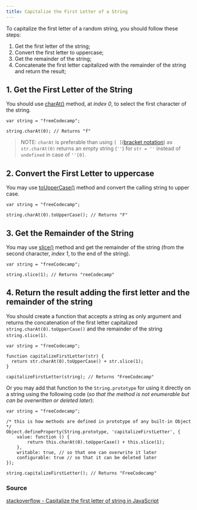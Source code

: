 ```yaml
---
title: Capitalize the First Letter of a String
---
```

To capitalize the first letter of a random string, you should follow these steps:

1.  Get the first letter of the string;
2.  Convert the first letter to uppercase;
3.  Get the remainder of the string;
4.  Concatenate the first letter capitalized with the remainder of the string and return the result;

## 1\. Get the First Letter of the String

You should use <a href='http://forum.freecodecamp.com/t/javascript-string-prototype-charat/15932' target='_blank' rel='nofollow'>charAt()</a> method, at _index 0_, to select the first character of the string.

    var string = "freeCodecamp";

    string.charAt(0); // Returns "f"

> NOTE: `charAt` is preferable than using `[ ]`(<a href='http://forum.freecodecamp.com/t/javascript-string-prototype-touppercase/15950' target='_blank' rel='nofollow'>bracket notation</a>) as `str.charAt(0)` returns an empty string (_`''`_) for `str = ''` instead of `undefined` in case of `''[0]`.

## 2\. Convert the First Letter to uppercase

You may use <a href='http://forum.freecodecamp.com/t/javascript-string-prototype-touppercase/15950' target='_blank' rel='nofollow'>toUpperCase()</a> method and convert the calling string to upper case.

    var string = "freeCodecamp";

    string.charAt(0).toUpperCase(); // Returns "F"

## 3\. Get the Remainder of the String

You may use <a href='https://github.com/freecodecamp/freecodecamp/wiki/js-array-prototype-slice' target='_blank' rel='nofollow'>slice()</a> method and get the remainder of the string (from the second character, _index 1_, to the end of the string).

    var string = "freeCodecamp";

    string.slice(1); // Returns "reeCodecamp"

## 4\. Return the result adding the first letter and the remainder of the string

You should create a function that accepts a string as only argument and returns the concatenation of the first letter capitalized `string.charAt(0).toUpperCase()` and the remainder of the string `string.slice(1)`.

    var string = "freeCodecamp";

    function capitalizeFirstLetter(str) {
      return str.charAt(0).toUpperCase() + str.slice(1);
    }

    capitalizeFirstLetter(string); // Returns "FreeCodecamp"

Or you may add that function to the `String.prototype` for using it directly on a string using the following code (_so that the method is not enumerable but can be overwritten or deleted later_):

    var string = "freeCodecamp";

    /* this is how methods are defined in prototype of any built-in Object */
    Object.defineProperty(String.prototype, 'capitalizeFirstLetter', {
        value: function () {
            return this.charAt(0).toUpperCase() + this.slice(1);
        },
        writable: true, // so that one can overwrite it later
        configurable: true // so that it can be deleted later
    });

    string.capitalizeFirstLetter(); // Returns "FreeCodecamp"

### Source

<a href='http://stackoverflow.com/questions/1026069/capitalize-the-first-letter-of-string-in-javascript/1026087#1026087' target='_blank' rel='nofollow'>stackoverflow - Capitalize the first letter of string in JavaScript</a>
